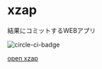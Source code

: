 # xzap
結果にコミットするWEBアプリ

![circle-ci-badge](https://circleci.com/gh/born-in-makuhari/xzap.png?circle-token=19d6c3e29e9b9602c65c3cbed2ed8185a75e5a02)

[open xzap](https://xzap.herokuapp.com/)

